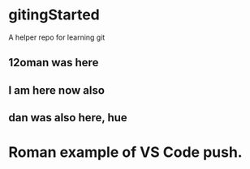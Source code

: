 # gitingStarted

A helper repo for learning git

## 12oman was here

## I am here now also

## dan was also here, hue

# Roman example of VS Code push.
